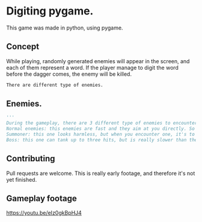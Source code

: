 # Digiting pygame.

This game was made in python, using pygame.

## Concept

While playing, randomly generated enemies will appear in the screen, and each of them represent a word. If the player manage to digit the word before the dagger comes, the enemy will be killed.

```bash
There are different type of enemies.
```

## Enemies.

```python
'''
During the gameplay, there are 3 different type of enemies to encounter.
Normal enemies: this enemies are fast and they aim at you directly. So it would be better to kill them first.
Summoner: this one looks harmless, but when you encounter one, it's to kill them fast, otherwise they will summon others.
Boss: this one can tank up to three hits, but is really slower than the others.'''
```

## Contributing

Pull requests are welcome.
This is really early footage, and therefore it's not yet finished.

## Gameplay footage
https://youtu.be/eIz0gkBpHJ4